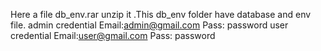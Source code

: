 Here a file db_env.rar  unzip it .This db_env folder have database and env file.
admin credential
Email:admin@gmail.com
Pass: password
user credential
Email:user@gmail.com
Pass: password

